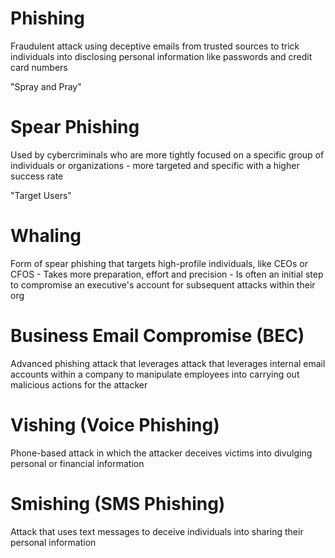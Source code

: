 # Phishing

Fraudulent attack using deceptive emails from trusted sources to trick individuals into disclosing personal information like passwords and credit card numbers

"Spray and Pray"

# Spear Phishing

Used by cybercriminals who are more tightly focused on a specific group of individuals or organizations
    - more targeted and specific with a higher success rate 

"Target Users"

# Whaling

Form of spear phishing that targets high-profile individuals, like CEOs or CFOS
    - Takes more preparation, effort and precision
    - Is often an initial step to compromise an executive's account for subsequent attacks within their org

# Business Email Compromise (BEC)

Advanced phishing attack that leverages attack that leverages internal email accounts within a company to manipulate employees into carrying out malicious actions for the attacker

# Vishing (Voice Phishing)

Phone-based attack in which the attacker deceives victims into divulging personal or financial information

# Smishing (SMS Phishing)

Attack that uses text messages to deceive individuals into sharing their personal information